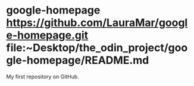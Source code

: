 google-homepage
https://github.com/LauraMar/google-homepage.git
file:~Desktop/the_odin_project/google-homepage/README.md
===============

My first repository on GitHub.
